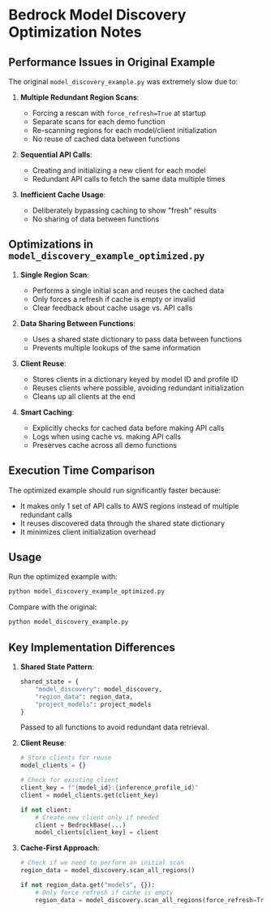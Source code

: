 # Bedrock Model Discovery Optimization Notes

## Performance Issues in Original Example

The original `model_discovery_example.py` was extremely slow due to:

1. **Multiple Redundant Region Scans**:
   - Forcing a rescan with `force_refresh=True` at startup
   - Separate scans for each demo function
   - Re-scanning regions for each model/client initialization
   - No reuse of cached data between functions

2. **Sequential API Calls**:
   - Creating and initializing a new client for each model
   - Redundant API calls to fetch the same data multiple times

3. **Inefficient Cache Usage**:
   - Deliberately bypassing caching to show "fresh" results
   - No sharing of data between functions

## Optimizations in `model_discovery_example_optimized.py`

1. **Single Region Scan**:
   - Performs a single initial scan and reuses the cached data
   - Only forces a refresh if cache is empty or invalid
   - Clear feedback about cache usage vs. API calls

2. **Data Sharing Between Functions**:
   - Uses a shared state dictionary to pass data between functions
   - Prevents multiple lookups of the same information

3. **Client Reuse**:
   - Stores clients in a dictionary keyed by model ID and profile ID
   - Reuses clients where possible, avoiding redundant initialization
   - Cleans up all clients at the end

4. **Smart Caching**:
   - Explicitly checks for cached data before making API calls
   - Logs when using cache vs. making API calls
   - Preserves cache across all demo functions

## Execution Time Comparison

The optimized example should run significantly faster because:

- It makes only 1 set of API calls to AWS regions instead of multiple redundant calls
- It reuses discovered data through the shared state dictionary
- It minimizes client initialization overhead

## Usage

Run the optimized example with:

```bash
python model_discovery_example_optimized.py
```

Compare with the original:

```bash
python model_discovery_example.py
```

## Key Implementation Differences

1. **Shared State Pattern**:
   ```python
   shared_state = {
       "model_discovery": model_discovery,
       "region_data": region_data,
       "project_models": project_models
   }
   ```
   Passed to all functions to avoid redundant data retrieval.

2. **Client Reuse**:
   ```python
   # Store clients for reuse
   model_clients = {}
   
   # Check for existing client
   client_key = f"{model_id}:{inference_profile_id}"
   client = model_clients.get(client_key)
   
   if not client:
       # Create new client only if needed
       client = BedrockBase(...)
       model_clients[client_key] = client
   ```

3. **Cache-First Approach**:
   ```python
   # Check if we need to perform an initial scan
   region_data = model_discovery.scan_all_regions()
   
   if not region_data.get("models", {}):
       # Only force refresh if cache is empty
       region_data = model_discovery.scan_all_regions(force_refresh=True)
   ```
